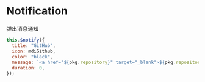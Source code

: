 # Notification

弹出消息通知

```js
this.$notify({
  title: "GitHub",
  icon: mdiGithub,
  color: "black",
  message: `<a href="${pkg.repository}" target="_blank">${pkg.repository}</a>`,
  duration: 0,
});
```
